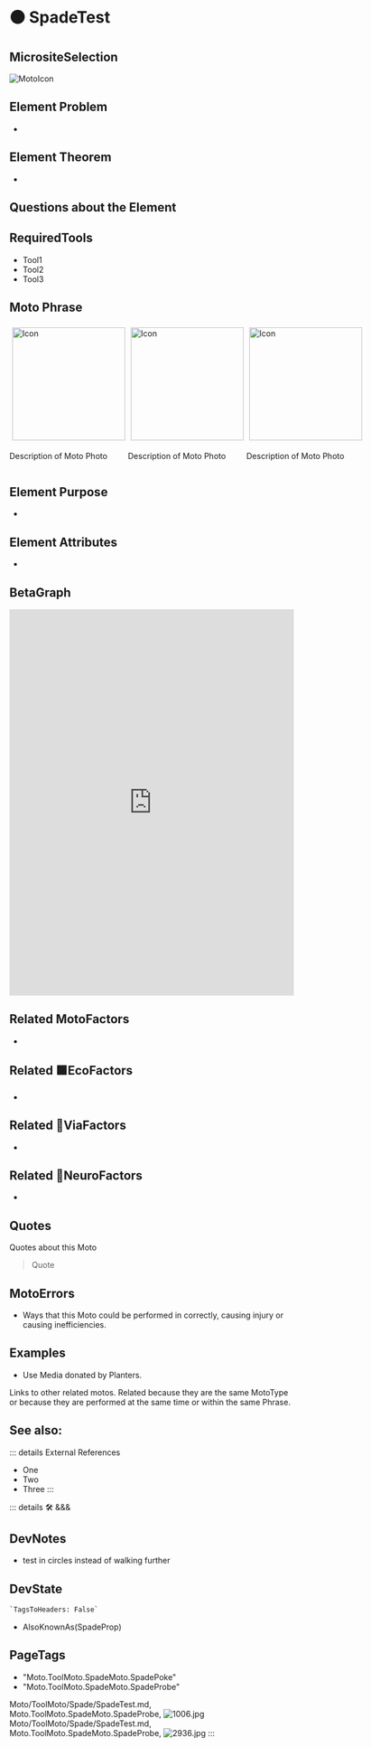 
# 🟠 <moto>SpadeTest</moto>

## MicrositeSelection

![MotoIcon](/Moto/Moto_Icon.png)

## Element Problem

-

## Element Theorem

-

## Questions about the Element

## RequiredTools

- Tool1
- Tool2
- Tool3

## <moto>Moto Phrase</moto>

<div style="display: flex">
    <div>
        <img style="margin: 5px" height="200" width="200" alt="Icon" src="/Moto/Moto_Icon.png"/>
        <p>Description of Moto Photo</p>
    </div>
    <div>
        <img style="margin: 5px" height="200" width="200" alt="Icon" src="/Moto/Moto_Icon.png"/>
        <p>Description of Moto Photo</p>
    </div>
    <div>
        <img style="margin: 5px" height="200" width="200" alt="Icon" src="/Moto/Moto_Icon.png"/>
        <p>Description of Moto Photo</p>
    </div>
</div>

## Element Purpose

-

## Element Attributes

-

## BetaGraph

<iframe
    width="100%"
    height="684"
    frameborder="0"
    src="https://observablehq.com/embed/@d3/force-directed-graph/2?cells=chart"
></iframe>

## Related <moto>MotoFactors</moto>

-

## Related 🟩<eco>EcoFactors</eco>

-

## Related 🔻<via>ViaFactors</via>

-

## Related 💜<neuro>NeuroFactors</neuro>

-  

## Quotes

Quotes about this Moto

> Quote

## MotoErrors

- Ways that this Moto could be performed in correctly, causing injury or causing inefficiencies.

## Examples

- Use Media donated by Planters.

Links to other related motos. Related because they are the same MotoType or because they are performed at the same time or within the same Phrase.

## See also:

::: details External References

- One
- Two
- Three
:::

::: details 🛠 <dev>&&&</dev>

## DevNotes

- test in circles instead of walking further

## DevState

```py
`TagsToHeaders: False`
```

- AlsoKnownAs(SpadeProp)

<h2>PageTags</h2>

- "Moto.ToolMoto.SpadeMoto.SpadePoke"
- "Moto.ToolMoto.SpadeMoto.SpadeProbe"

Moto/ToolMoto/Spade/SpadeTest.md, <dev>Moto.ToolMoto.SpadeMoto.SpadeProbe</dev>, ![1006.jpg](/PaperPhoto/1006.jpg)
Moto/ToolMoto/Spade/SpadeTest.md, <dev>Moto.ToolMoto.SpadeMoto.SpadeProbe</dev>, ![2936.jpg](/PaperPhoto/2936.jpg)
:::
